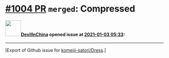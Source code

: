 # [\#1004 PR](https://github.com/komeiji-satori/Dress/pull/1004) `merged`: Compressed

#### <img src="https://avatars.githubusercontent.com/u/35591425?u=88da73c51f23050621339cd594abde75b660dad1&v=4" width="50">[DevilInChina](https://github.com/DevilInChina) opened issue at [2021-01-03 05:33](https://github.com/komeiji-satori/Dress/pull/1004):






-------------------------------------------------------------------------------



[Export of Github issue for [komeiji-satori/Dress](https://github.com/komeiji-satori/Dress).]
